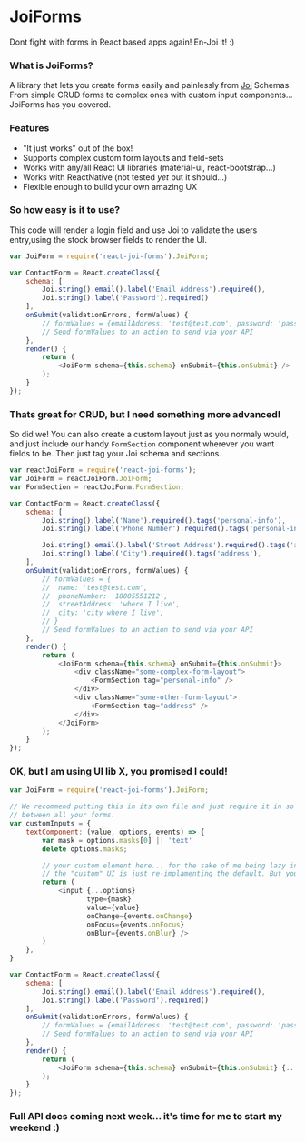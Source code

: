 # JoiForms
Dont fight with forms in React based apps again! En-Joi it! :)

### What is JoiForms?
A library that lets you create forms easily and painlessly from [Joi](http://github.com/hapijs/joi) Schemas. From simple CRUD forms to complex ones with custom input components... JoiForms has you covered.

### Features
 - "It just works" out of the box!
 - Supports complex custom form layouts and field-sets
 - Works with any/all React UI libraries (material-ui, react-bootstrap...)
 - Works with ReactNative (not tested *yet* but it should...)
 - Flexible enough to build your own amazing UX


### So how easy is it to use?
This code will render a login field and use Joi to validate the users entry,using  the stock browser fields to render the UI.
```js
var JoiForm = require('react-joi-forms').JoiForm;

var ContactForm = React.createClass({
    schema: [
        Joi.string().email().label('Email Address').required(),
        Joi.string().label('Password').required()
    ],
    onSubmit(validationErrors, formValues) {
        // formValues = {emailAddress: 'test@test.com', password: 'password'}
        // Send formValues to an action to send via your API
    },
    render() {
        return (
            <JoiForm schema={this.schema} onSubmit={this.onSubmit} />
        );
    }
});
```

### Thats great for CRUD, but I need something more advanced!

So did we! You can also create a custom layout just as you normaly would, and just include our handy `FormSection` component wherever you want fields to be. Then just tag your Joi schema and sections.
```js
var reactJoiForm = require('react-joi-forms');
var JoiForm = reactJoiForm.JoiForm;
var FormSection = reactJoiForm.FormSection;

var ContactForm = React.createClass({
    schema: [
        Joi.string().label('Name').required().tags('personal-info'),
        Joi.string().label('Phone Number').required().tags('personal-info'),

        Joi.string().email().label('Street Address').required().tags('address'),
        Joi.string().label('City').required().tags('address'),
    ],
    onSubmit(validationErrors, formValues) {
        // formValues = {
        //  name: 'test@test.com',
        //  phoneNumber: '18005551212',
        //  streetAddress: 'where I live',
        //  city: 'city where I live',
        // }
        // Send formValues to an action to send via your API
    },
    render() {
        return (
            <JoiForm schema={this.schema} onSubmit={this.onSubmit}>
                <div className="some-complex-form-layout">
                    <FormSection tag="personal-info" />
                </div>
                <div className="some-other-form-layout">
                    <FormSection tag="address" />
                </div>
            </JoiForm>    
        );
    }
});
```

### OK, but I am using UI lib X, you promised I could!
```js
var JoiForm = require('react-joi-forms').JoiForm;

// We recommend putting this in its own file and just require it in so it can be shared
// between all your forms.
var customInputs = {
    textComponent: (value, options, events) => {
        var mask = options.masks[0] || 'text'
        delete options.masks;

        // your custom element here... for the sake of me being lazy in writing these docs
        // the "custom" UI is just re-implamenting the default. But you could put anything here
        return (
            <input {...options}
                   type={mask}
                   value={value}
                   onChange={events.onChange}
                   onFocus={events.onFocus}
                   onBlur={events.onBlur} />
        )
    },
}

var ContactForm = React.createClass({
    schema: [
        Joi.string().email().label('Email Address').required(),
        Joi.string().label('Password').required()
    ],
    onSubmit(validationErrors, formValues) {
        // formValues = {emailAddress: 'test@test.com', password: 'password'}
        // Send formValues to an action to send via your API
    },
    render() {
        return (
            <JoiForm schema={this.schema} onSubmit={this.onSubmit} {...customInputs} />
        );
    }
});
```

### Full API docs coming next week... it's time for me to start my weekend :) 
